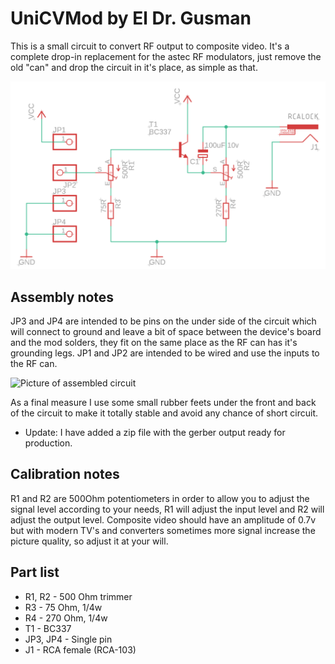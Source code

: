 # UniCVMod by El Dr. Gusman

This is a small circuit to convert RF output to composite video. It's a complete drop-in replacement for the astec RF modulators, just remove the old "can" and drop the circuit in it's place, as simple as that.

![Schematic](https://raw.githubusercontent.com/gusmanb/unicvmod/master/Schematic.png)

## Assembly notes

JP3 and JP4 are intended to be pins on the under side of the circuit which will connect to ground and leave a bit of space between the device's board and the mod solders, they fit on the same place as the RF can has it's grounding legs. JP1 and JP2 are intended to be wired and use the inputs to the RF can.

![Picture of assembled circuit](https://i.imgur.com/YFvb8o5.png)

As a final measure I use some small rubber feets under the front and back of the circuit to make it totally stable and avoid any chance of short circuit.

- Update: I have added a zip file with the gerber output ready for production.

## Calibration notes

R1 and R2 are 500Ohm potentiometers in order to allow you to adjust the signal level according to your needs, R1 will adjust the input level and R2 will adjust the output level. Composite video should have an amplitude of 0.7v but with modern TV's and converters sometimes more signal increase the picture quality, so adjust it at your will.

## Part list

- R1, R2    -     500 Ohm trimmer
- R3        -     75 Ohm, 1/4w
- R4        -     270 Ohm, 1/4w
- T1        -     BC337
- JP3, JP4  -     Single pin
- J1        -     RCA female (RCA-103)
